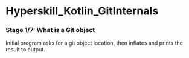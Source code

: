 # Hyperskill_Kotlin_GitInternals

### Stage 1/7: What is a Git object

Initial program asks for a git object location, then inflates and prints the result to output.